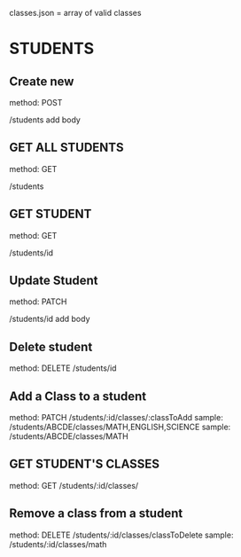 classes.json = array of valid classes

# STUDENTS

## Create new

method: POST

/students
add body

## GET ALL STUDENTS

method: GET

/students

## GET STUDENT

method: GET

/students/id

## Update Student

method: PATCH

/students/id
add body

## Delete student

method: DELETE
/students/id

## Add a Class to a student

method: PATCH
/students/:id/classes/:classToAdd
sample: /students/ABCDE/classes/MATH,ENGLISH,SCIENCE
sample: /students/ABCDE/classes/MATH

## GET STUDENT'S CLASSES

method: GET
/students/:id/classes/

## Remove a class from a student

method: DELETE
/students/:id/classes/classToDelete
sample: /students/:id/classes/math
